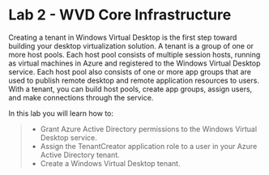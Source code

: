 # Lab 2 - WVD Core Infrastructure

Creating a tenant in Windows Virtual Desktop is the first step toward building your desktop virtualization solution. A tenant is a group of one or more host pools. Each host pool consists of multiple session hosts, running as virtual machines in Azure and registered to the Windows Virtual Desktop service. Each host pool also consists of one or more app groups that are used to publish remote desktop and remote application resources to users. With a tenant, you can build host pools, create app groups, assign users, and make connections through the service.

In this lab you will learn how to:

> * Grant Azure Active Directory permissions to the Windows Virtual Desktop service.
> * Assign the TenantCreator application role to a user in your Azure Active Directory tenant.
> * Create a Windows Virtual Desktop tenant.
